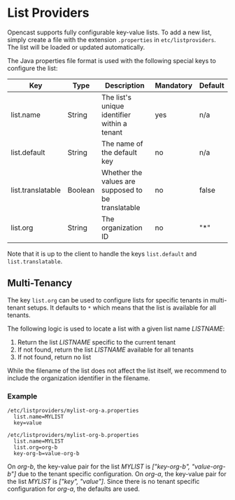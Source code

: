List Providers
==============

Opencast supports fully configurable key-value lists. To add a new list, simply create a file with the extension
`.properties` in `etc/listproviders`. The list will be loaded or updated automatically.

The Java properties file format is used with the following special keys to configure the list:

Key               | Type    | Description                                        | Mandatory | Default
------------------|---------|----------------------------------------------------|-----------|--------
list.name         | String  | The list's unique identifier within a tenant       | yes       | n/a
list.default      | String  | The name of the default key                        | no        | n/a
list.translatable | Boolean | Whether the values are supposed to be translatable | no        | false
list.org          | String  | The organization ID                                | no        | "\*"

Note that it is up to the client to handle the keys `list.default` and `list.translatable`.


Multi-Tenancy
-------------

The key `list.org` can be used to configure lists for specific tenants in multi-tenant setups. It defaults to `*` which
means that the list is available for all tenants.


The following logic is used to locate a list with a given list name *LISTNAME*:

1. Return the list *LISTNAME* specific to the current tenant
2. If not found, return the list *LISTNAME* available for all tenants
3. If not found, return no list

While the filename of the list does not affect the list itself, we recommend to include the organization identifier
in the filename.

### Example

    /etc/listproviders/mylist-org-a.properties
      list.name=MYLIST
      key=value

    /etc/listproviders/mylist-org-b.properties
      list.name=MYLIST
      list.org=org-b
      key-org-b=value-org-b

On *org-b*, the key-value pair for the list *MYLIST* is *["key-org-b", "value-org-b"]* due to the tenant specific
configuration. On *org-a*, the key-value pair for the list *MYLIST* is *["key", "value"]*. Since there is no tenant
specific configuration for *org-a*, the defaults are used.
